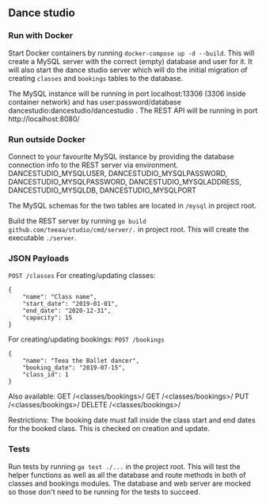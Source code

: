 ## Dance studio

### Run with Docker
Start Docker containers by running `docker-compose up -d --build`.
This will create a MySQL server with the correct (empty) database and user for it.
It will also start the dance studio server which will do the initial migration of creating `classes` and `bookings` tables to the database.

The MySQL instance will be running in port localhost:13306 (3306 inside container network) and has user:password/database dancestudio:dancestudio/dancestudio .
The REST API will be running in port http://localhost:8080/

### Run outside Docker
Connect to your favourite MySQL instance by providing the database connection info to the REST server via environment.
DANCESTUDIO_MYSQLUSER, DANCESTUDIO_MYSQLPASSWORD, DANCESTUDIO_MYSQLPASSWORD, DANCESTUDIO_MYSQLADDRESS, DANCESTUDIO_MYSQLDB, DANCESTUDIO_MYSQLPORT

The MySQL schemas for the two tables are located in `/mysql` in project root. 

Build the REST server by running `go build github.com/teeaa/studio/cmd/server/.` in project root. This will create the executable `./server`.

### JSON Payloads
`POST /classes`
For creating/updating classes:
```
{
	"name": "Class name",
	"start_date": "2019-01-01",
	"end_date": "2020-12-31",
	"capacity": 15
}
```

For creating/updating bookings:
`POST /bookings`
```
{
	"name": "Teea the Ballet dancer",
	"booking_date": "2019-07-15",
	"class_id": 1
}
```

Also available:
GET /<classes/bookings>/
GET /<classes/bookings>/<id>
PUT /<classes/bookings>/<id>
DELETE /<classes/bookings>/<id>

Restrictions: The booking date must fall inside the class start and end dates for the booked class. This is checked on creation and update.

### Tests

Run tests by running `go test ./...` in the project root. This will test the helper functions as well as all the database and route methods in both of classes and bookings modules.
The database and web server are mocked so those don't need to be running for the tests to succeed.

